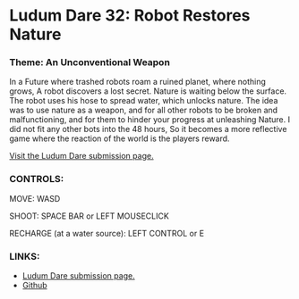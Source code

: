 # Ludum Dare 32: Robot Restores Nature

### Theme: An Unconventional Weapon

In a Future where trashed robots roam a ruined planet, where nothing grows, A robot discovers a lost secret. Nature is waiting below the surface. The robot uses his hose to spread water, which unlocks nature. The idea was to use nature as a weapon, and for all other robots to be broken and malfunctioning, and for them to hinder your progress at unleashing Nature. I did not fit any other bots into the 48 hours, So it becomes a more reflective game where the reaction of the world is the players reward.

[Visit the Ludum Dare submission page.](http://ludumdare.com/compo/ludum-dare-32/?action=preview&uid=44649)

### CONTROLS:

MOVE: WASD

SHOOT: SPACE BAR or LEFT MOUSECLICK

RECHARGE (at a water source): LEFT CONTROL or E



### LINKS:

- [Ludum Dare submission page.](http://ludumdare.com/compo/ludum-dare-32/?action=preview&uid=44649)
- [Github](http://github.com/shrapx/ludum_dare_32)
